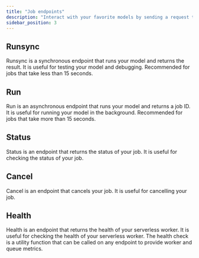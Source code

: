 ```yaml
---
title: "Job endpoints"
description: "Interact with your favorite models by sending a request to the endpoints below."
sidebar_position: 3
---
```


## Runsync

Runsync is a synchronous endpoint that runs your model and returns the result. It is useful for testing your model and debugging.
Recommended for jobs that take less than 15 seconds.

## Run

Run is an asynchronous endpoint that runs your model and returns a job ID. It is useful for running your model in the background.
Recommended for jobs that take more than 15 seconds.

## Status

Status is an endpoint that returns the status of your job. It is useful for checking the status of your job.

## Cancel

Cancel is an endpoint that cancels your job. It is useful for cancelling your job.

## Health

Health is an endpoint that returns the health of your serverless worker. It is useful for checking the health of your serverless worker.
The health check is a utility function that can be called on any endpoint to provide worker and queue metrics.
